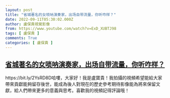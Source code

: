 ```yaml
---
layout: post
title: "省城著名的女唢呐演奏家，出场自带流量，你听咋样？"
date: 2022-09-11T05:30:02.000Z
author: 盧保貴視覺影像
from: https://www.youtube.com/watch?v=ExD_XUBTJ98
tags: [ 盧保貴 ]
comments: True
categories: [ 盧保貴 ]
---
```

<!--1662874202000-->
[省城著名的女唢呐演奏家，出场自带流量，你听咋样？](https://www.youtube.com/watch?v=ExD_XUBTJ98)
------

<div>
https://bit.ly/2YsRD8D哈嘍，大家好！我是盧寶貴！我拍攝的視頻希望能給大家帶來貢獻能夠留存後世，能成為後人對現在的歷史參考期待影像能為將來保留文獻，給人們帶來更多的意義與思考。喜歡我的視頻記得評論哦！
</div>
